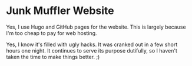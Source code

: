 # Junk Muffler Website

Yes, I use Hugo and GitHub pages for the website. This is largely because I'm too cheap to pay for web hosting.

Yes, I know it's filled with ugly hacks. It was cranked out in a few short hours one night. It continues to serve its purpose dutifully, so I haven't taken the time to make things better. ;)
